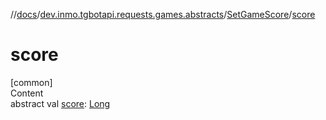 //[docs](../../../index.md)/[dev.inmo.tgbotapi.requests.games.abstracts](../index.md)/[SetGameScore](index.md)/[score](score.md)



# score  
[common]  
Content  
abstract val [score](score.md): [Long](https://kotlinlang.org/api/latest/jvm/stdlib/kotlin/-long/index.html)  



